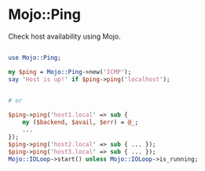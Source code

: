 # Mojo::Ping

Check host availability using Mojo.

```perl

use Mojo::Ping;

my $ping = Mojo::Ping->new('ICMP');
say 'Host is up!' if $ping->ping('localhost');

    
# or

$ping->ping('host1.local' => sub {
    my ($backend, $avail, $err) = @_;
    ...
});
$ping->ping('host2.local' => sub { ... });
$ping->ping('host3.local' => sub { ... });
Mojo::IOLoop->start() unless Mojo::IOLoop->is_running;

```

